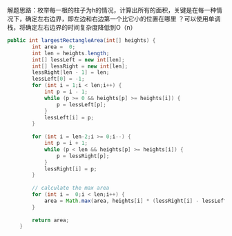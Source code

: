 解题思路：枚举每一根的柱子为h的情况，计算出所有的面积，关键是在每一种情况下，确定左右边界，即左边和右边第一个比它小的位置在哪里 ？可以使用单调栈，将确定左右边界的时间复杂度降低到O（n）

```java
public int largestRectangleArea(int[] heights) {
        int area =  0;
        int len = heights.length;
        int[] lessLeft = new int[len];
        int[] lessRight = new int[len];
        lessRight[len - 1] = len;
        lessLeft[0] = -1;
        for (int i = 1;i < len;i++) {
            int p = i - 1;
            while (p >= 0 && heights[p] >= heights[i]) {
                p = lessLeft[p];
            }
            lessLeft[i] = p;
        }
        
        for (int i = len-2;i >= 0;i--) {
            int p = i + 1;
            while (p < len && heights[p] >= heights[i]) {
                p = lessRight[p];
            }
            lessRight[i] = p;
        }
        
        // calculate the max area
        for (int i =  0;i < len;i++) {
            area = Math.max(area, heights[i] * (lessRight[i] - lessLeft[i] - 1));
        }
        
        return area;
    }
```























































